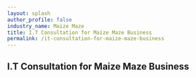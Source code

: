 ```yaml
---
layout: splash 
author_profile: false 
industry_name: Maize Maze
title: I.T Consultation for Maize Maze Business
permalink: /it-consultation-for-maize-maze-business
---
```


## I.T Consultation for Maize Maze Business